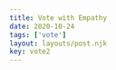 ```yaml
---
title: Vote with Empathy
date: 2020-10-24
tags: ['vote']
layout: layouts/post.njk
key: vote2
---
```

